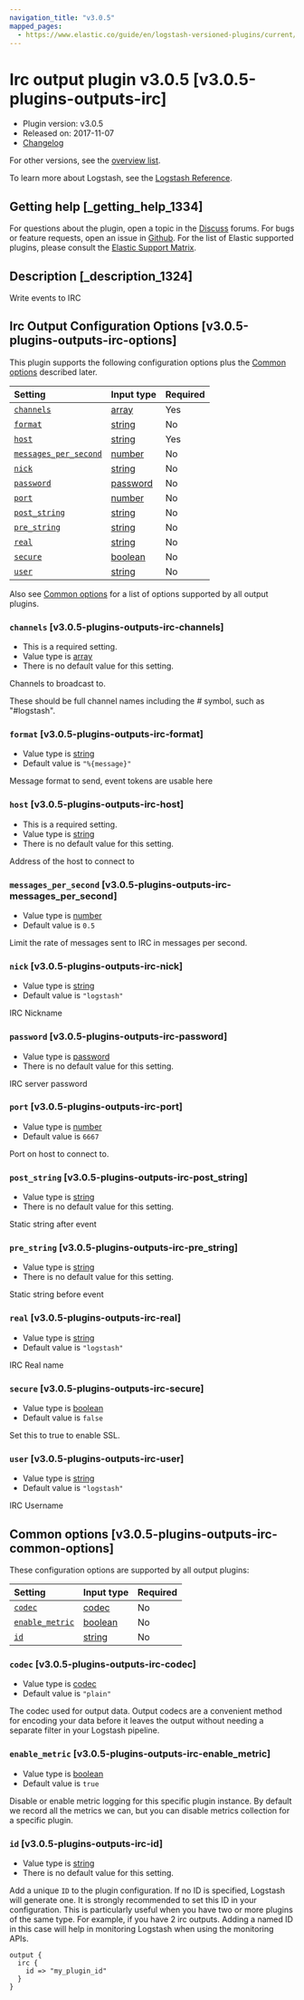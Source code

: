 ```yaml
---
navigation_title: "v3.0.5"
mapped_pages:
  - https://www.elastic.co/guide/en/logstash-versioned-plugins/current/v3.0.5-plugins-outputs-irc.html
---
```


# Irc output plugin v3.0.5 [v3.0.5-plugins-outputs-irc]

* Plugin version: v3.0.5
* Released on: 2017-11-07
* [Changelog](https://github.com/logstash-plugins/logstash-output-irc/blob/v3.0.5/CHANGELOG.md)

For other versions, see the [overview list](output-irc-index.md).

To learn more about Logstash, see the [Logstash Reference](https://www.elastic.co/guide/en/logstash/current/index.html).

## Getting help [_getting_help_1334]

For questions about the plugin, open a topic in the [Discuss](http://discuss.elastic.co) forums. For bugs or feature requests, open an issue in [Github](https://github.com/logstash-plugins/logstash-output-irc). For the list of Elastic supported plugins, please consult the [Elastic Support Matrix](https://www.elastic.co/support/matrix#matrix_logstash_plugins).

## Description [_description_1324]

Write events to IRC

## Irc Output Configuration Options [v3.0.5-plugins-outputs-irc-options]

This plugin supports the following configuration options plus the [Common options](v3-0-5-plugins-outputs-irc.md#v3.0.5-plugins-outputs-irc-common-options) described later.

| Setting | Input type | Required |
| :- | :- | :- |
| [`channels`](v3-0-5-plugins-outputs-irc.md#v3.0.5-plugins-outputs-irc-channels) | [array](/lsr/value-types.md#array) | Yes |
| [`format`](v3-0-5-plugins-outputs-irc.md#v3.0.5-plugins-outputs-irc-format) | [string](/lsr/value-types.md#string) | No |
| [`host`](v3-0-5-plugins-outputs-irc.md#v3.0.5-plugins-outputs-irc-host) | [string](/lsr/value-types.md#string) | Yes |
| [`messages_per_second`](v3-0-5-plugins-outputs-irc.md#v3.0.5-plugins-outputs-irc-messages_per_second) | [number](/lsr/value-types.md#number) | No |
| [`nick`](v3-0-5-plugins-outputs-irc.md#v3.0.5-plugins-outputs-irc-nick) | [string](/lsr/value-types.md#string) | No |
| [`password`](v3-0-5-plugins-outputs-irc.md#v3.0.5-plugins-outputs-irc-password) | [password](/lsr/value-types.md#password) | No |
| [`port`](v3-0-5-plugins-outputs-irc.md#v3.0.5-plugins-outputs-irc-port) | [number](/lsr/value-types.md#number) | No |
| [`post_string`](v3-0-5-plugins-outputs-irc.md#v3.0.5-plugins-outputs-irc-post_string) | [string](/lsr/value-types.md#string) | No |
| [`pre_string`](v3-0-5-plugins-outputs-irc.md#v3.0.5-plugins-outputs-irc-pre_string) | [string](/lsr/value-types.md#string) | No |
| [`real`](v3-0-5-plugins-outputs-irc.md#v3.0.5-plugins-outputs-irc-real) | [string](/lsr/value-types.md#string) | No |
| [`secure`](v3-0-5-plugins-outputs-irc.md#v3.0.5-plugins-outputs-irc-secure) | [boolean](/lsr/value-types.md#boolean) | No |
| [`user`](v3-0-5-plugins-outputs-irc.md#v3.0.5-plugins-outputs-irc-user) | [string](/lsr/value-types.md#string) | No |

Also see [Common options](v3-0-5-plugins-outputs-irc.md#v3.0.5-plugins-outputs-irc-common-options) for a list of options supported by all output plugins.

### `channels` [v3.0.5-plugins-outputs-irc-channels]

* This is a required setting.
* Value type is [array](/lsr/value-types.md#array)
* There is no default value for this setting.

Channels to broadcast to.

These should be full channel names including the *#* symbol, such as "#logstash".

### `format` [v3.0.5-plugins-outputs-irc-format]

* Value type is [string](/lsr/value-types.md#string)
* Default value is `"%{message}"`

Message format to send, event tokens are usable here

### `host` [v3.0.5-plugins-outputs-irc-host]

* This is a required setting.
* Value type is [string](/lsr/value-types.md#string)
* There is no default value for this setting.

Address of the host to connect to

### `messages_per_second` [v3.0.5-plugins-outputs-irc-messages_per_second]

* Value type is [number](/lsr/value-types.md#number)
* Default value is `0.5`

Limit the rate of messages sent to IRC in messages per second.

### `nick` [v3.0.5-plugins-outputs-irc-nick]

* Value type is [string](/lsr/value-types.md#string)
* Default value is `"logstash"`

IRC Nickname

### `password` [v3.0.5-plugins-outputs-irc-password]

* Value type is [password](/lsr/value-types.md#password)
* There is no default value for this setting.

IRC server password

### `port` [v3.0.5-plugins-outputs-irc-port]

* Value type is [number](/lsr/value-types.md#number)
* Default value is `6667`

Port on host to connect to.

### `post_string` [v3.0.5-plugins-outputs-irc-post_string]

* Value type is [string](/lsr/value-types.md#string)
* There is no default value for this setting.

Static string after event

### `pre_string` [v3.0.5-plugins-outputs-irc-pre_string]

* Value type is [string](/lsr/value-types.md#string)
* There is no default value for this setting.

Static string before event

### `real` [v3.0.5-plugins-outputs-irc-real]

* Value type is [string](/lsr/value-types.md#string)
* Default value is `"logstash"`

IRC Real name

### `secure` [v3.0.5-plugins-outputs-irc-secure]

* Value type is [boolean](/lsr/value-types.md#boolean)
* Default value is `false`

Set this to true to enable SSL.

### `user` [v3.0.5-plugins-outputs-irc-user]

* Value type is [string](/lsr/value-types.md#string)
* Default value is `"logstash"`

IRC Username

## Common options [v3.0.5-plugins-outputs-irc-common-options]

These configuration options are supported by all output plugins:

| Setting | Input type | Required |
| :- | :- | :- |
| [`codec`](v3-0-5-plugins-outputs-irc.md#v3.0.5-plugins-outputs-irc-codec) | [codec](/lsr/value-types.md#codec) | No |
| [`enable_metric`](v3-0-5-plugins-outputs-irc.md#v3.0.5-plugins-outputs-irc-enable_metric) | [boolean](/lsr/value-types.md#boolean) | No |
| [`id`](v3-0-5-plugins-outputs-irc.md#v3.0.5-plugins-outputs-irc-id) | [string](/lsr/value-types.md#string) | No |

### `codec` [v3.0.5-plugins-outputs-irc-codec]

* Value type is [codec](/lsr/value-types.md#codec)
* Default value is `"plain"`

The codec used for output data. Output codecs are a convenient method for encoding your data before it leaves the output without needing a separate filter in your Logstash pipeline.

### `enable_metric` [v3.0.5-plugins-outputs-irc-enable_metric]

* Value type is [boolean](/lsr/value-types.md#boolean)
* Default value is `true`

Disable or enable metric logging for this specific plugin instance. By default we record all the metrics we can, but you can disable metrics collection for a specific plugin.

### `id` [v3.0.5-plugins-outputs-irc-id]

* Value type is [string](/lsr/value-types.md#string)
* There is no default value for this setting.

Add a unique `ID` to the plugin configuration. If no ID is specified, Logstash will generate one. It is strongly recommended to set this ID in your configuration. This is particularly useful when you have two or more plugins of the same type. For example, if you have 2 irc outputs. Adding a named ID in this case will help in monitoring Logstash when using the monitoring APIs.

```
output {
  irc {
    id => "my_plugin_id"
  }
}
```
